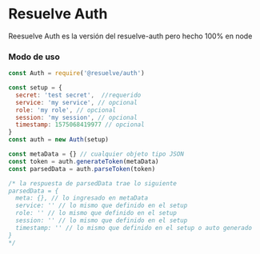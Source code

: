 Resuelve Auth
==================

Reesuelve Auth es la versión del resuelve-auth pero hecho 100% en node

### Modo de uso

```javascript
const Auth = require('@resuelve/auth')

const setup = {
  secret: 'test secret',  //requerido
  service: 'my service', // opcional
  role: 'my role', // opcional
  session: 'my session', // opcional
  timestamp: 1575068419977 // opcional
}
const auth = new Auth(setup)

const metaData = {} // cualquier objeto tipo JSON
const token = auth.generateToken(metaData)
const parsedData = auth.parseToken(token)

/* la respuesta de parsedData trae lo siguiente
parsedData = {
  meta: {}, // lo ingresado en metaData
  service: '' // lo mismo que definido en el setup
  role: '' // lo mismo que definido en el setup
  session: '' // lo mismo que definido en el setup
  timestamp: '' // lo mismo que definido en el setup o auto generado
}
*/
```
